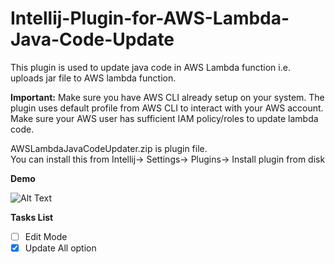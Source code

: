 # Intellij-Plugin-for-AWS-Lambda-Java-Code-Update
This plugin is used to update java code in AWS Lambda function i.e. uploads jar file to AWS lambda function.

**Important:** Make sure you have AWS CLI already setup on your system. The plugin uses default profile from AWS CLI to interact with your AWS account. Make sure your AWS user has sufficient IAM policy/roles to update lambda code.

AWSLambdaJavaCodeUpdater.zip is plugin file.  
You can install this from Intellij-> Settings-> Plugins-> Install plugin from disk  


  **Demo**  


![Alt Text](https://github.com/raevilman/Intellij-Plugin-for-AWS-Lambda-Java-Code-Update/raw/master/Demo.gif)  



**Tasks List**  

- [ ] Edit Mode
- [x] Update All option
